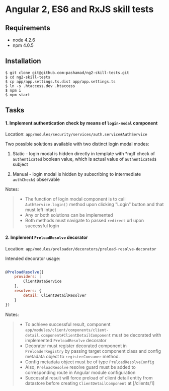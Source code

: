 Angular 2, ES6 and RxJS skill tests 
===================================

## Requirements

* node 4.2.6
* npm 4.0.5

## Installation

    $ git clone git@github.com:pashamad/ng2-skill-tests.git
    $ cd ng2-skill-tests
    $ cp app/app.settings.ts.dist app/app.settings.ts
    $ ln -s .htaccess.dev .htaccess
    $ npm i
    $ npm start

## Tasks

#### 1. Implement authentication check by means of `login-modal` component

Location: `app/modules/security/services/auth.service#AuthService`

Two possible solutions available with two distinct login modal modes:

1. Static - login modal is hidden directly in template with *ngIf check of `authenticated` boolean value, which is actual value of `authenticated$` subject

2. Manual - login modal is hidden by subscribing to intermediate `authCheck$` observable

Notes:

> * The function of login modal component is to call `AuthService.login()` method upon clicking "Login" button and that must left intact
> * Any or both solutions can be implemented
> * Both methods must navigate to passed `redirect` url upon successful login


#### 2. Implement `PreloadResolve` decorator

Location: `app/modules/preloader/decorators/preload-resolve-decorator`

Intended decorator usage:

``` javascript

@PreloadResolve({
    providers: [
        ClientDataService
    ],
    resolvers: {
        detail: ClientDetailResolver
    }
})

```

Notes:

> * To achieve successful result, component `app/modules/client/components/client-detail.component#ClientDetailComponent` must be decorated with implemented `PreloadResolve` decorator
> * Decorator must register decorated component in `PreloaderRegistry` by passing target component class and config metadata object to `registerConsumer` method.
> * Config metadata object must be of type `PreloadResolveConfig`
> * Also, `PreloadResolve` resolve guard must be added to corresponding route in Angular module configuration
> * Successful result will force preload of client detail entity from datastore before creating `ClientDetailComponent` at [/clients/1]

